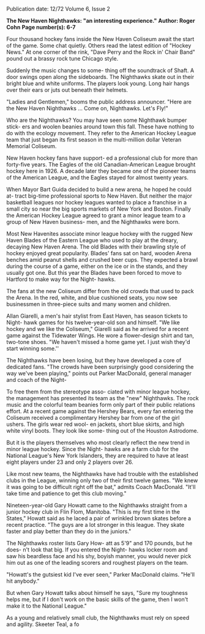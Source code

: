 Publication date: 12/72
Volume 6, Issue 2

**The New Haven Nighthawks: "an interesting experience."**
**Author: Roger Cohn**
**Page number(s): 6-7**

Four thousand hockey fans inside the 
New Haven Coliseum await the start of 
the game. Some chat quietly. Others 
read the latest edition of "Hockey 
News." At one corner of the rink, 
"Dave Perry and the Rock in' Chair 
Band" pound out a brassy rock tune 
Chicago style. 

Suddenly the music changes to some-
thing off the soundtrack of Shaft. A door 
swings open along the sideboards. The 
Nighthawks skate out in their bright blue 
and white uniforms. The players look 
young. Long hair hangs over their ears or 
juts out beneath their helmets. 

"Ladies and Gentlemen," booms the 
public address announcer. "Here are the 
New Haven Nighthawks ... Come on, 
Nighthawks. Let's Fly!" 

Who are the Nighthawks? You may 
have seen some Nighthawk bumper stick-
ers and woolen beanies around town this 
fall. These have nothing to do with the 
ecology movement. They refer to the 
American Hockey League team that just 
began its first season in the multi-million 
dollar Veteran Memorial Coliseum. 

New Haven hockey fans have support-
ed a professional club for more than 
forty-five years. The Eagles of the old 
Canadian-American League brought 
hockey here in 1926. A decade later they 
became one of the pioneer teams of the 
American League, and the Eagles stayed 
for almost twenty years. 

When Mayor Bart Guida decided to 
build a new arena, he hoped he could at-
tract big-time professional sports to New 
Haven. But neither the major basketball 
leagues nor hockey leagues wanted to 
place a franchise in a small city so near 
the big sports markets of New York and 
Boston. Finally the American Hockey 
League agreed to grant a minor league 
team to a group of New Haven business-
men, and the Nighthawks were born. 

Most New Havenites associate minor 
league hockey with the rugged New 
Haven Blades of the Eastern League who 
used to play at the dreary, decaying New 
Haven Arena. The old Blades with their 
brawling style of hockey enjoyed great 
popularity. Blades' fans sat on hard, 
wooden Arena benches amid peanut 
shells and crushed beer cups. They 
expected a brawl during the course of a 
game, either on the ice or in the stands, 
and they usually got one. But this year 
the Blades have been forced to move to 
Hartford to make way for the Night-
hawks. 

The fans at the new Coliseum differ 
from the old crowds that used to pack 
the Arena. In the red, white, and blue 
cushioned seats, you now see businessmen 
in three-piece suits and many women and 
children. 

Allan Giarelli, a men's hair stylist from 
East Haven, has season tickets to Night-
hawk games for his twelve-year-old son 
and himself. "We like hockey and we like 
the Coliseum," Giarelli said as he arrived 
for a recent game against the Tidewater 
Wings. He wore a flower-design shirt and 
tan, two-tone shoes. "We haven't missed 
a home game yet. I just wish they'd start 
winning some.'' 

The Nighthawks have been losing, but 
they have developed a core of dedicated 
fans. "The crowds have been surprisingly 
good considering the way we've been 
playing," points out Parker MacDonald, 
general manager and coach of the Night-

To free them from the stereotype asso-
ciated with minor league hockey, the 
management has presented its team as the 
"new" Nighthawks. The rock music and 
the colorful team beanies form only part 
of their public relations effort. At a 
recent game against the Hershey Bears, 
every fan entering the Coliseum received 
a complimentary Hershey bar from one 
of the girl ushers. The girls wear red wool-
en jackets, short blue skirts, and high 
white vinyl boots. They look like some-
thing out of the Houston Astrodome. 

But it is the players themselves who 
most clearly reflect the new trend in 
minor league hockey. Since the Night-
hawks are a farm club for the National 
League's New York Islanders, they are 
required to have at least eight players 
under 23 and only 2 players over 26. 

Like most new teams, the Nighthawks 
have had trouble with the established 
clubs in the League, winning only two of 
their first twelve games. "We knew it was 
going to be difficult right off the bat," 
admits Coach MacDonald. "It'll take time 
and patience to get this club moving." 

Nineteen-year-old Gary Howatt came 
to the Nighthawks straight from a junior 
hockey club in Flin Flom, Manitoba. 
"This is my first time in the States," 
Howatt said as he laced a pair of wrinkled 
brown skates before a recent practice. 
"The guys are a lot stronger in this 
league. They skate faster and play better 
than they do in the juniors." 

The Nighthawks roster lists Gary How-
att as 5'9" and 170 pounds, but he does-
n't look that big. If you entered the Night-
hawks locker room and saw his beardless 
face and his shy, boyish manner, you 
would never pick him out as one of the 
leading scorers and roughest players on 
the team. 

"Howatt's the gutsiest kid I've ever 
seen," Parker MacDonald claims. "He'll 
hit anybody." 

But when Gary Howatt talks about 
himself he says, "Sure my toughness 
helps me, but if I don't work on the basic 
skills of the game, then I won't make it to 
the National League." 

As a young and relatively small club, 
the Nighthawks must rely on speed and 
agility. Skeeter Teal, a fo